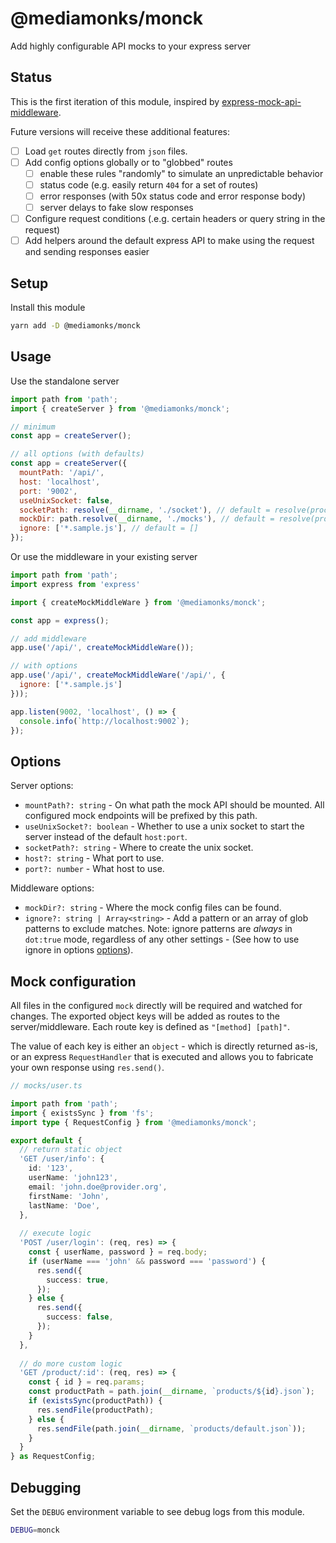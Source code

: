 # @mediamonks/monck

Add highly configurable API mocks to your express server

## Status

This is the first iteration of this module, inspired by
[express-mock-api-middleware](https://github.com/TechStark/express-mock-api-middleware).

Future versions will receive these additional features:

* [ ] Load `get` routes directly from `json` files.
* [ ] Add config options globally or to "globbed" routes
    * [ ] enable these rules "randomly" to simulate an unpredictable behavior
    * [ ] status code (e.g. easily return `404` for a set of routes)
    * [ ] error responses (with 50x status code and error response body)
    * [ ] server delays to fake slow responses
* [ ] Configure request conditions (.e.g. certain headers or query string in the request)
* [ ] Add helpers around the default express API to make using the request and sending responses easier

## Setup

Install this module
```sh
yarn add -D @mediamonks/monck
```

## Usage

Use the standalone server

```js
import path from 'path';
import { createServer } from '@mediamonks/monck';

// minimum
const app = createServer();

// all options (with defaults)
const app = createServer({
  mountPath: '/api/',
  host: 'localhost',
  port: '9002',
  useUnixSocket: false,
  socketPath: resolve(__dirname, './socket'), // default = resolve(process.cwd(), './socket')
  mockDir: path.resolve(__dirname, './mocks'), // default = resolve(process.cwd(), './mocks')
  ignore: ['*.sample.js'], // default = []
});
```

Or use the middleware in your existing server

```js
import path from 'path';
import express from 'express'

import { createMockMiddleWare } from '@mediamonks/monck';

const app = express();

// add middleware
app.use('/api/', createMockMiddleWare());

// with options
app.use('/api/', createMockMiddleWare('/api/', {
  ignore: ['*.sample.js']
}));

app.listen(9002, 'localhost', () => {
  console.info(`http://localhost:9002`);
});
```

## Options

Server options:
* `mountPath?: string` - On what path the mock API should be mounted. All configured mock endpoints will be prefixed 
  by this path.
* `useUnixSocket?: boolean` - Whether to use a unix socket to start the server instead of the default `host:port`. 
* `socketPath?: string` - Where to create the unix socket.
* `host?: string` - What port to use.
* `port?: number` - What host to use.

Middleware options:
* `mockDir?: string` - Where the mock config files can be found.
* `ignore?: string | Array<string>` - Add a pattern or an array of glob patterns to exclude matches. Note: ignore 
  patterns are _always_ in `dot:true` mode, regardless of any other settings - (See how to use ignore in options
  [options](https://github.com/isaacs/node-glob#options)).
  
## Mock configuration

All files in the configured `mock` directly will be required and watched for changes. The exported object keys will be 
added as routes to the server/middleware. Each route key is defined as `"[method] [path]"`.

The value of each key is either an `object` - which is directly returned as-is, or an express `RequestHandler` that 
is executed and allows you to fabricate your own response using `res.send()`.

```ts
// mocks/user.ts

import path from 'path';
import { existsSync } from 'fs';
import type { RequestConfig } from '@mediamonks/monck';

export default {
  // return static object
  'GET /user/info': {
    id: '123',
    userName: 'john123',
    email: 'john.doe@provider.org',
    firstName: 'John',
    lastName: 'Doe',
  },
  
  // execute logic
  'POST /user/login': (req, res) => {
    const { userName, password } = req.body;
    if (userName === 'john' && password === 'password') {
      res.send({
        success: true,
      });
    } else {
      res.send({
        success: false,
      });
    }
  },
  
  // do more custom logic
  'GET /product/:id': (req, res) => {
    const { id } = req.params;
    const productPath = path.join(__dirname, `products/${id}.json`);
    if (existsSync(productPath)) {
      res.sendFile(productPath);
    } else {
      res.sendFile(path.join(__dirname, `products/default.json`));
    }
  }
} as RequestConfig;
```

## Debugging

Set the `DEBUG` environment variable to see debug logs from this module.

```sh
DEBUG=monck
```
